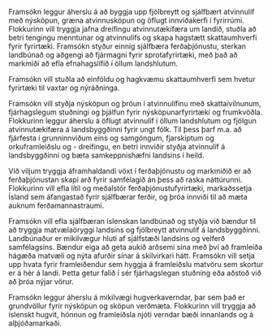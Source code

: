 Framsókn leggur áherslu á að byggja upp fjölbreytt og sjálfbært atvinnulíf með nýsköpun, græna atvinnusköpun og öflugt innviðakerfi í fyrirrúmi. Flokkurinn vill tryggja jafna dreifingu atvinnutækifæra um landið, stuðla að betri tengingu menntunar og atvinnulífs og skapa hagstætt skattaumhverfi fyrir fyrirtæki. Framsókn styður einnig sjálfbæra ferðaþjónustu, sterkan landbúnað og aðgengi að fjármagni fyrir sprotafyrirtæki, með það að markmiði að efla efnahagslífið í öllum landshlutum.

Framsókn vill stuðla að einföldu og hagkvæmu skattaumhverfi sem hvetur fyrirtæki til vaxtar og nýráðninga.

Framsókn vill styðja nýsköpun og þróun í atvinnulífinu með skattaívilnunum, fjárhagslegum stuðningi og þjálfun fyrir nýsköpunarfyrirtæki og frumkvöðla. Flokkurinn leggur áherslu á öflugt atvinnulíf í öllum landshlutum og fjölgun atvinnutækifæra á landsbyggðinni fyrir ungt fólk. Til þess þarf m.a. að fjárfesta í grunninnviðum eins og samgöngum, fjarskiptum og orkuframleiðslu og - dreifingu, en betri innviðir styðja atvinnulíf á landsbyggðinni og bæta samkeppnishæfni landsins í heild.

Við viljum tryggja áframhaldandi vöxt í ferðaþjónustu og markmiðið er að ferðaþjónustan skapi arð fyrir samfélagið án þess að raska náttúrunni. Flokkurinn vill efla lítil og meðalstór ferðaþjónustufyrirtæki, markaðssetja Ísland sem áfangastað fyrir sjálfbærar ferðir, og þróa innviði til að mæta auknum ferðamannastraumi.

Framsókn vill efla sjálfbæran íslenskan landbúnað og styðja við bændur til að tryggja matvælaöryggi landsins og fjölbreytt atvinnulíf á landsbyggðinni. Landbúnaður er mikilvægur hluti af sjálfstæði landsins og velferð samfélagsins. Bændur eiga að geta aukið arðsemi sína með því að framleiða hágæða matvæli og nýta afurðir sínar á skilvirkari hátt. Framsókn vill setja upp hvata fyrir framleiðendur sem hyggja á framleiðslu matvöru sem skortur er á hér á landi. Þetta getur falið í sér fjárhagslegan stuðning eða aðstoð við að þróa nýjar vörur.

Framsókn leggur áherslu á mikilvægi hugverkaverndar, þar sem það er grundvöllur fyrir nýsköpun og sköpun verðmæta. Flokkurinn vill tryggja að íslenskt hugvit, hönnun og framleiðsla njóti verndar bæði innanlands og á alþjóðamarkaði.
